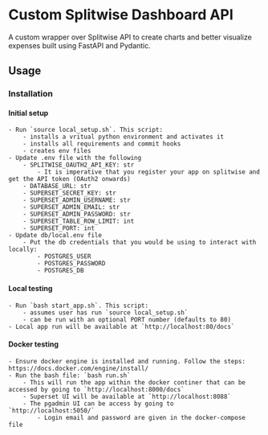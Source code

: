 # Custom Splitwise Dashboard API

A custom wrapper over Splitwise API to create charts and better visualize expenses built using FastAPI and Pydantic.

## Usage

### Installation

#### Initial setup
    - Run `source local_setup.sh`. This script:
        - installs a vritual python environment and activates it
        - installs all requirements and commit hooks
        - creates env files
    - Update .env file with the following
        - SPLITWISE_OAUTH2_API_KEY: str
            - It is imperative that you register your app on splitwise and get the API token (OAuth2 onwards)
        - DATABASE_URL: str
        - SUPERSET_SECRET_KEY: str
        - SUPERSET_ADMIN_USERNAME: str
        - SUPERSET_ADMIN_EMAIL: str
        - SUPERSET_ADMIN_PASSWORD: str
        - SUPERSET_TABLE_ROW_LIMIT: int
        - SUPERSET_PORT: int
    - Update db/local.env file
        - Put the db credentials that you would be using to interact with locally:
            - POSTGRES_USER
            - POSTGRES_PASSWORD
            - POSTGRES_DB

#### Local testing
    - Run `bash start_app.sh`. This script:
        - assumes user has run `source local_setup.sh`
        - can be run with an optional PORT number (defaults to 80)
    - Local app run will be available at `http://localhost:80/docs`

#### Docker testing
    - Ensure docker engine is installed and running. Follow the steps: https://docs.docker.com/engine/install/
    - Run the bash file: `bash run.sh`
        - This will run the app within the docker continer that can be accessed by going to `http://localhost:8000/docs`
        - Superset UI will be available at `http://localhost:8088`
        - The pgadmin UI can be access by going to `http://localhost:5050/`
            - Login email and password are given in the docker-compose file

